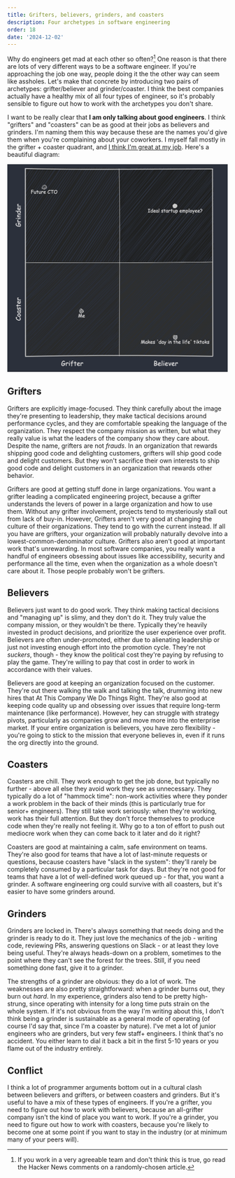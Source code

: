 ```yaml
---
title: Grifters, believers, grinders, and coasters
description: Four archetypes in software engineering
order: 18
date: '2024-12-02'
---
```


Why do engineers get mad at each other so often?[^1] One reason is that there are lots of very different ways to be a software engineer. If you're approaching the job one way, people doing it the the other way can seem like assholes. Let's make that concrete by introducing two pairs of archetypes: grifter/believer and grinder/coaster. I think the best companies actually have a healthy mix of all four types of engineer, so it's probably sensible to figure out how to work with the archetypes you don't share.

I want to be really clear that **I am only talking about good engineers**. I think "grifters" and "coasters" can be as good at their jobs as believers and grinders. I'm naming them this way because these are the names you'd give them when you're complaining about your coworkers. I myself fall mostly in the grifter + coaster quadrant, and [I think I'm great at my job](/how-to-ship). Here's a beautiful diagram:

![quadrants](quadrants.png)

## Grifters

Grifters are explicitly image-focused. They think carefully about the image they're presenting to leadership, they make tactical decisions around performance cycles, and they are comfortable speaking the language of the organization. They respect the company mission as written, but what they really value is what the leaders of the company show they care about. Despite the name, grifters are not _frauds_. In an organization that rewards shipping good code and delighting customers, grifters will ship good code and delight customers. But they won't sacrifice their own interests to ship good code and delight customers in an organization that rewards other behavior.

Grifters are good at getting stuff done in large organizations. You want a grifter leading a complicated engineering project, because a grifter understands the levers of power in a large organization and how to use them. Without any grifter involvement, projects tend to mysteriously stall out from lack of buy-in. However, Grifters aren't very good at changing the culture of their organizations. They tend to go with the current instead. If all you have are grifters, your organization will probably naturally devolve into a lowest-common-denominator culture. Grifters also aren't good at important work that's unrewarding. In most software companies, you really want a handful of engineers obsessing about issues like accessibility, security and performance all the time, even when the organization as a whole doesn't care about it. Those people probably won't be grifters. 

## Believers

Believers just want to do good work. They think making tactical decisions and "managing up" is slimy, and they don't do it. They truly value the company mission, or they wouldn't be there. Typically they're heavily invested in product decisions, and prioritize the user experience over profit. Believers are often under-promoted, either due to alienating leadership or just not investing enough effort into the promotion cycle. They're not _suckers_, though - they know the political cost they're paying by refusing to play the game. They're willing to pay that cost in order to work in accordance with their values.

Believers are good at keeping an organization focused on the customer. They're out there walking the walk and talking the talk, drumming into new hires that At This Company We Do Things Right. They're also good at keeping code quality up and obsessing over issues that require long-term maintenance (like performance). However, hey can struggle with strategy pivots, particularly as companies grow and move more into the enterprise market. If your entire organization is believers, you have zero flexibility - you're going to stick to the mission that everyone believes in, even if it runs the org directly into the ground.

## Coasters

Coasters are chill. They work enough to get the job done, but typically no further - above all else they avoid work they see as unnecessary. They typically do a lot of "hammock time": non-work activities where they ponder a work problem in the back of their minds (this is particularly true for senior+ engineers). They still take work seriously: when they're working, work has their full attention. But they don't force themselves to produce code when they're really not feeling it. Why go to a ton of effort to push out mediocre work when they can come back to it later and do it right?

Coasters are good at maintaining a calm, safe environment on teams. They're also good for teams that have a lot of last-minute requests or questions, because coasters have "slack in the system": they'll rarely be completely consumed by a particular task for days. But they're not good for teams that have a lot of well-defined work queued up - for that, you want a grinder. A software engineering org could survive with all coasters, but it's easier to have some grinders around.

## Grinders

Grinders are locked in. There's always something that needs doing and the grinder is ready to do it. They just love the mechanics of the job - writing code, reviewing PRs, answering questions on Slack - or at least they love being useful. They're always heads-down on a problem, sometimes to the point where they can't see the forest for the trees. Still, if you need something done fast, give it to a grinder.

The strengths of a grinder are obvious: they do a lot of work. The weaknesses are also pretty straightforward: when a grinder burns out, they burn out _hard_. In my experience, grinders also tend to be pretty high-strung, since operating with intensity for a long time puts strain on the whole system. If it's not obvious from the way I'm writing about this, I don't think being a grinder is sustainable as a general mode of operating (of course I'd say that, since I'm a coaster by nature). I've met a lot of junior engineers who are grinders, but very few staff+ engineers. I think that's no accident. You either learn to dial it back a bit in the first 5-10 years or you flame out of the industry entirely.

## Conflict

I think a lot of programmer arguments bottom out in a cultural clash between believers and grifters, or between coasters and grinders. But it's useful to have a mix of these types of engineers. If you're a grifter, you need to figure out how to work with believers, because an all-grifter company isn't the kind of place you want to work. If you're a grinder, you need to figure out how to work with coasters, because you're likely to become one at some point if you want to stay in the industry (or at minimum many of your peers will).


[^1]: If you work in a very agreeable team and don't think this is true, go read the Hacker News comments on a randomly-chosen article.
